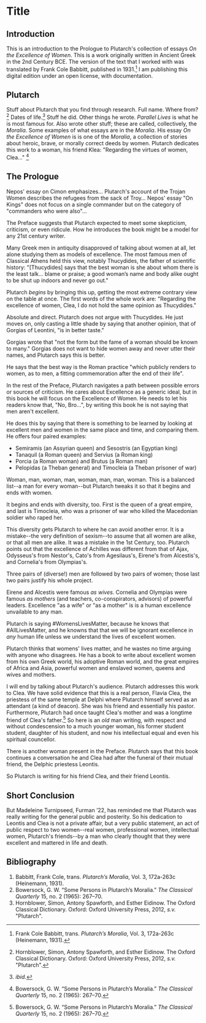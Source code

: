 # Title

## Introduction

This is an introduction to the Prologue to Plutarch's collection of essays *On the Excellence of Women*. This is a work originally written in Ancient Greek in the 2nd Century BCE. The version of the text that I worked with was translated by Frank Cole Babbitt, published in 1931.[^babbitt] I am publishing this digital edition under an open license, with documentation.

[^babbitt]: Frank Cole Babbitt, trans. *Plutarch’s Moralia*, Vol. 3, 172a-263c (Heinemann, 1931).

## Plutarch

Stuff about Plutarch that you find through research. Full name. Where from? [^ocd] Dates of life.[^ocd_dates] Stuff he did. Other things he wrote. *Parallel Lives* is what he is most famous for. Also wrote other stuff; these are called, collectively, the *Moralia*. Some examples of what essays are in the *Moralia*. His essay *On the Excellence of Women* is is one of the *Moralia*, a collection of stories about heroic, brave, or morally correct deeds by women. Plutarch dedicates this work to a woman, his friend Klea: "Regarding the virtues of women, Clea…" [^bowerstock]

[^ocd]: Hornblower, Simon, Antony Spawforth, and Esther Eidinow. The Oxford Classical Dictionary. Oxford: Oxford University Press, 2012, *s.v.* "Plutarch".

[^ocd_dates]: *ibid.*

[^bowerstock]: Bowersock, G. W. “Some Persons in Plutarch’s Moralia.” *The Classical Quarterly* 15, no. 2 (1965): 267–70.


## The Prologue

Nepos' essay on Cimon emphasizes…
Plutarch's account of the Trojan Women describes the refugees from the sack of Troy…
Nepos' essay "On Kings" does not focus on a single commander but on the category of "commanders who were also"…

The Preface suggests that Plutarch expected to meet some skepticism, criticism, or even ridicule. How he introduces the book might be a model for any 21st century writer.

Many Greek men in antiquity disapproved of talking about women at all, let alone studying them as models of excellence. The most famous men of Classical Athens held this view, notably Thucydides, the father of scientific history: "[Thucydides] says that the best woman is she about whom there is the least talk… blame or praise; a good woman’s name and body alike ought to be shut up indoors and never go out."

Plutarch *begins* by bringing this up, getting the most extreme contrary view on the table at once. The first words of the whole work are: "Regarding the excellence of women, Clea, I do not hold the same opinion as Thucydides."

Absolute and direct. Plutarch does not argue with Thucydides. He just moves on, only casting a little shade by saying that another opinion, that of Gorgias of Leontini, "is in better taste."

Gorgias wrote that "not the form but the fame of a woman should be known to many." Gorgias does not want to hide women away and never utter their names, and Plutarch says this is better.

He says that the best way is the Roman practice "which publicly renders to women, as to men, a fitting commemoration after the end of their life".

In the rest of the Preface, Plutarch navigates a path between possible errors or sources of criticism. He cares about Excellence as a generic ideal, but in this book he will focus on the Excellence of Women. He needs to let his readers know that, "No, Bro…", by writing this book he is not saying that men aren't excellent.

He does this by saying that there is something to be learned by looking at excellent men and women in the same place and time, and comparing them. He offers four paired examples:

- Semiramis (an Assyrian queen) and Sesostris (an Egyptian king)
- Tanaquil (a Roman queen) and Servius (a Roman king)
- Porcia (a Roman woman) and Brutus (a Roman man)
- Pelopidas (a Theban general) and Timocleia (a Theban prisoner of war)

Woman, man, woman, man, woman, man, man, woman. This is a balanced list--a man for every woman--but Plutarch tweaks it so that it begins and ends with women.

It begins and ends with diversity, too. First is the queen of a great empire, and last is Timocleia, who was a prisoner of war who killed the Macedonian soldier who raped her.

This diversity gets Plutarch to where he can avoid another error. It is a mistake--the very definition of sexism--to assume that all women are alike, or that all men are alike. It was a mistake in the 1st Century, too. Plutarch points out that the excellence of Achilles was different from that of Ajax, Odysseus's from Nestor's, Cato's from Agesilaus's, Eirene's from Alcestis's, and Cornelia's from Olympias's.

Three pairs of (diverse!) men are followed by two pairs of women; those last two pairs justify his whole project.

Eirene and Alcestis were famous *as wives*. Cornelia and Olympias were famous *as mothers* (and teachers, co-conspirators, advisors) of powerful leaders. Excellence "as a wife" or "as a mother" is is a human excellence unvailable to any man.

Plutarch is saying #WomensLivesMatter, because he knows that #AllLivesMatter, and he knowns that that we will be ignorant excellence in *any* human life unless we understand the lives of excellent women.

Plutarch thinks that womens' lives matter, and he wastes no time arguing with anyone who disagrees. He has a book to write about excellent women from his own Greek world, his adoptive Roman world, and the great empires of Africa and Asia, powerful women and enslaved women, queens and wives and mothers.

I will end by talking about Plutarch's audience. Plutarch addresses this work to Clea. We have solid evidence that this is a real person, Flavia Clea, the priestess of the same temple at Delphi where Plutarch himself served as an attendant (a kind of deacon). She was his friend and essentially his pastor. Furthermore, Plutarch had once taught Clea's mother and was a longtime friend of Clea's father.[^bowerstock] So here is an *old* man writing, with respect and without condescension to a much younger woman, his former student student, daughter of his student, and now his intellectual equal and even his spiritual councellor.

There is another woman present in the Preface. Plutarch says that this book continues a conversation he and Clea had after the funeral of their mutual friend, the Delphic priestess Leontis.

So Plutarch is writing for his friend Clea, and their friend Leontis.

[^bowerstock]: The literary and epigraphic evidence for Flavia Clea, her life and profession, her family, and their relationship with Plutarch is presented in G.W. Bowerstock, “Some Persons in Plutarch's *Moralia*” *The Classical Quarterly* 15.2 (1965) 276–270.

## Short Conclusion

But Madeleine Turnipseed, Furman ’22, has reminded me that Plutarch was really writing for the general public and posterity. So his dedication to Leontis and Clea is not a private affair, but a very public statement, an act of public respect to two women--real women, professional women, intellectual women, Plutarch's friends--by a man who clearly thought that they were excellent and mattered in life and death.

## Bibliography

1. Babbitt, Frank Cole, trans. *Plutarch’s Moralia*, Vol. 3, 172a-263c (Heinemann, 1931).
1. Bowersock, G. W. “Some Persons in Plutarch’s Moralia.” *The Classical Quarterly* 15, no. 2 (1965): 267–70.
1. Hornblower, Simon, Antony Spawforth, and Esther Eidinow. The Oxford Classical Dictionary. Oxford: Oxford University Press, 2012, *s.v.* "Plutarch".

